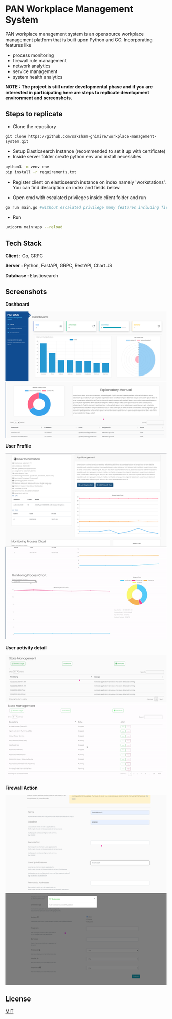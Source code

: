 # PAN Workplace Management System

PAN workplace management system is an opensource workplace management platform that is built upon Python and GO. Incorporating features like 
* process monitoring
* firewall rule management
* network analytics 
* service management
* system health analytics

**NOTE : The project is still under developmental phase and if you are interested in participating here are steps to replicate development environment and screenshots.**


## Steps to replicate

* Clone the repository
```
git clone https://github.com/saksham-ghimire/workplace-management-system.git
```
* Setup Elasticsearch Instance (recommended to set it up with certificate)
* Inside server folder create python env and install necessities
```bash
python3 -m venv env
pip install -r requirements.txt
```
* Register client on elasticsearch instance on index namely 'workstations'. You can find description on index and fields below.

* Open cmd with escalated privileges inside client folder and run 
``` bash
go run main.go #without escalated privilege many features including firewall rule management is restricted.
```

* Run 
``` bash
uvicorn main:app --reload
``` 


## Tech Stack

**Client :** Go, GRPC

**Server :** Python, FastAPI, GRPC, RestAPI, Chart JS    

**Database :** Elasticsearch

## Screenshots

**Dashboard**

![dashboard](https://github.com/saksham-ghimire/workplace-management-system/blob/master/screenshots/dashboard.png)
![dashboard](https://raw.githubusercontent.com/saksham-ghimire/workplace-management-system/master/screenshots/dashboard_2.png)

**User Profile**

![user profile](https://raw.githubusercontent.com/saksham-ghimire/workplace-management-system/master/screenshots/profile.png)
![dynamic chart rendering](https://raw.githubusercontent.com/saksham-ghimire/workplace-management-system/master/screenshots/dynamic_rendering.gif)


**User activity detail**

![user activity](https://raw.githubusercontent.com/saksham-ghimire/workplace-management-system/master/screenshots/breached_log.png)
![table filtering](https://raw.githubusercontent.com/saksham-ghimire/workplace-management-system/master/screenshots/advanced_filtering.gif)

**Firewall Action**

![firewall action 1](https://raw.githubusercontent.com/saksham-ghimire/workplace-management-system/master/screenshots/firewall.png)
![successful response](https://raw.githubusercontent.com/saksham-ghimire/workplace-management-system/master/screenshots/firewall_add.png)


## License

[MIT](https://choosealicense.com/licenses/mit/)

